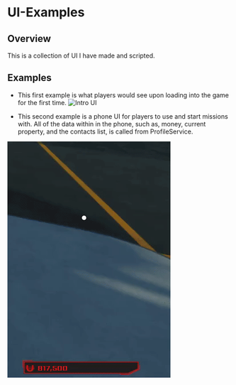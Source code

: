 # UI-Examples

## Overview
This is a collection of UI I have made and scripted.

## Examples

- This first example is what players would see upon loading into the game for the first time.
  ![Intro UI](media/IntroUI.gif)

- This second example is a phone UI for players to use and start missions with. All of the data within in the phone, such as, money, current property, and the contacts list, is called from ProfileService.

![Phone UI](media/PhoneUI.gif)
